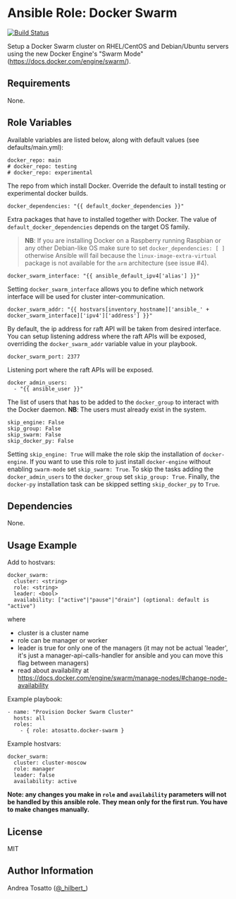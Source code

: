 Ansible Role: Docker Swarm
==========================

[![Build Status](https://travis-ci.org/atosatto/ansible-dockerswarm.svg?branch=master)](https://travis-ci.org/atosatto/ansible-dockerswarm)

Setup a Docker Swarm cluster on RHEL/CentOS and Debian/Ubuntu servers
using the new Docker Engine's "Swarm Mode" (https://docs.docker.com/engine/swarm/).

Requirements
------------

None.

Role Variables
--------------

Available variables are listed below, along with default values (see defaults/main.yml):

    docker_repo: main
    # docker_repo: testing
    # docker_repo: experimental

The repo from which install Docker. Override the default to install
testing or experimental docker builds.

    docker_dependencies: "{{ default_docker_dependencies }}"

Extra packages that have to installed together with Docker.
The value of `default_docker_dependencies` depends on the target OS family.
> **NB**: If you are installing Docker on a Raspberry running Raspbian or any other Debian-like OS make sure to set
`docker_dependencies: [ ]` otherwise Ansible will fail because the `linux-image-extra-virtual` package is not available for the `arm` architecture (see issue #4).

    docker_swarm_interface: "{{ ansible_default_ipv4['alias'] }}"

Setting `docker_swarm_interface` allows you to define which network interface will be used for cluster inter-communication.

    docker_swarm_addr: "{{ hostvars[inventory_hostname]['ansible_' + docker_swarm_interface]['ipv4']['address'] }}"

By default, the ip address for raft API will be taken from desired interface.
You can setup listening address where the raft APIs will be exposed, overriding
the `docker_swarm_addr` variable value in your playbook.

    docker_swarm_port: 2377

Listening port where the raft APIs will be exposed.

    docker_admin_users:
      - "{{ ansible_user }}"

The list of users that has to be added to the `docker_group` to interact with the Docker daemon.
**NB**: The users must already exist in the system.

    skip_engine: False
    skip_group: False
    skip_swarm: False
    skip_docker_py: False

Setting `skip_engine: True` will make the role skip the installation of `docker-engine`.
If you want to use this role to just install `docker-engine` without enabling `swarm-mode` set `skip_swarm: True`.
To skip the tasks adding the `docker_admin_users` to the `docker_group` set `skip_group: True`.
Finally, the `docker-py` installation task can be skipped setting `skip_docker_py` to `True`.

Dependencies
------------

None.

Usage Example
----------------

Add to hostvars:

    docker_swarm:
      cluster: <string>
      role: <string>
      leader: <bool>
      availability: ["active"|"pause"|"drain"] (optional: default is "active")
      
where 
* cluster is a cluster name
* role can be manager or worker
* leader is true for only one of the managers (it may not be actual 'leader', it's just a manager-api-calls-handler 
for ansible and you can move this flag between managers)
* read about availability at https://docs.docker.com/engine/swarm/manage-nodes/#change-node-availability

Example playbook:

    - name: "Provision Docker Swarm Cluster"
      hosts: all
      roles:
        - { role: atosatto.docker-swarm }

Example hostvars:
    
    docker_swarm:
      cluster: cluster-moscow
      role: manager
      leader: false
      availability: active
      
**Note: any changes you make in `role` and `availability` parameters will not be handled by this ansible role. They mean only for 
the first run. You have to make changes manually.**

License
-------

MIT

Author Information
------------------

Andrea Tosatto ([@\_hilbert\_](https://twitter.com/_hilbert_))
